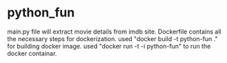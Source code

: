 # python_fun
main.py file will extract movie details from imdb site.
Dockerfile contains all the necessary steps for dockerization.
used "docker build -t python-fun ." for building docker image.
used "docker run -t -i python-fun" to run the docker containar.

